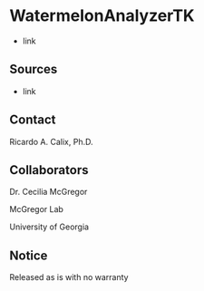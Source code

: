 # WatermelonAnalyzerTK

* link

## Sources

* link

## Contact

Ricardo A. Calix, Ph.D.

## Collaborators

Dr. Cecilia McGregor

McGregor Lab

University of Georgia

## Notice

Released as is with no warranty
